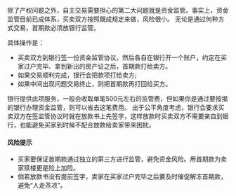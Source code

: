 除了产权问题之外，自主交易需要担心的第二大问题就是资金监管。事实上，资金监管目前已成体系，买卖双方按照既成规定来做，风险很小。
无论是通过何种方式交易，首期款必须放银行监管。

具体操作是：
- 买卖双方到银行签一份资金监管协议，然后各自在银行开一个账户，约定在买家过户完毕、拿到新出的房产证之后，首期款打给卖方。
- 如果交易顺利完成，银行会把款项打给卖方;
- 如果中间出现问题交易终止，则把首期款再打回给买方。

银行提供此项服务，一般会收取单笔500元左右的监管费，但如果你是通过要按揭的银行办理资金监管，则可以省去这笔费用。
出于公平角度考虑，银行会要求买卖双方在签监管协议时就在放款书上先签字，这样放款时买卖双方不需要亲自到银行，也能避免买家到时候不配合放款给卖家带来困扰。

#### 风险提示
- 买家要保证首期款通过独立的第三方进行监管，避免资金风险。用首期款为卖家赎楼更是险上加险。
- 倘若放款书没有提前签字，卖家在买家过户完毕之后要及时催促解冻首期款，避免“人走茶凉”。
